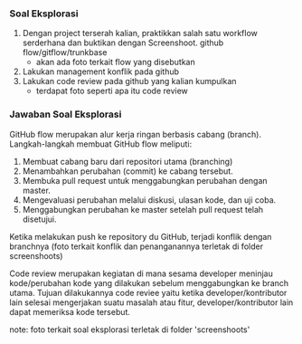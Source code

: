 ### Soal Eksplorasi
1. Dengan project terserah kalian, praktikkan salah satu workflow serderhana dan buktikan dengan Screenshoot. github flow/gitflow/trunkbase
    - akan ada foto terkait flow yang disebutkan
2. Lakukan management konflik pada github
3. Lakukan code review pada github yang kalian kumpulkan
    - terdapat foto seperti apa itu code review


### Jawaban Soal Eksplorasi
GitHub flow merupakan alur kerja ringan berbasis cabang (branch). Langkah-langkah membuat GitHub flow meliputi:
1. Membuat cabang baru dari repositori utama (branching)
2. Menambahkan perubahan (commit) ke cabang tersebut.
3. Membuka pull request untuk menggabungkan perubahan dengan master.
4. Mengevaluasi perubahan melalui diskusi, ulasan kode, dan uji coba.
5. Menggabungkan perubahan ke master setelah pull request telah disetujui.

Ketika melakukan push ke repository du GitHub, terjadi konflik dengan branchnya (foto terkait konflik dan penanganannya terletak di folder screenshoots)

Code review merupakan kegiatan di mana sesama developer meninjau kode/perubahan kode yang dilakukan sebelum menggabungkan ke branch utama. Tujuan dilakukannya code reviee yaitu ketika developer/kontributor lain selesai mengerjakan suatu masalah atau fitur, developer/kontributor lain dapat memeriksa kode tersebut.


note: foto terkait soal eksplorasi terletak di folder 'screenshoots'
